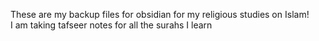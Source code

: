 These are my backup files for obsidian for my religious studies on Islam! <br/>
I am taking tafseer notes for all the surahs I learn
